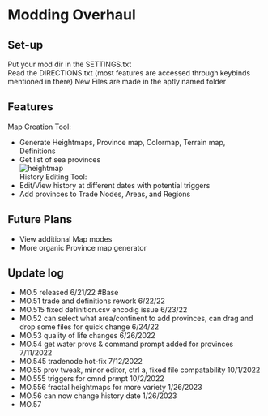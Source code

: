 # Modding Overhaul
## Set-up
Put your mod dir in the SETTINGS.txt\
Read the DIRECTIONS.txt (most features are accessed through keybinds mentioned in there)
New Files are made in the aptly named folder
## Features
Map Creation Tool:
* Generate Heightmaps, Province map, Colormap, Terrain map, Definitions
* Get list of sea provinces\
![heightmap](...\docs\heightmap.png)  
History Editing Tool:
* Edit/View history at different dates with potential triggers
* Add provinces to Trade Nodes, Areas, and Regions
## Future Plans
* View additional Map modes
* More organic Province map generator
## Update log
* MO.5 released 6/21/22 #Base
* MO.51 trade and definitions rework 6/22/22
* MO.515 fixed definition.csv encodig issue 6/23/22
* MO.52 can select what area/continent to add provinces, can drag and drop some files for quick change 6/24/22
* MO.53 quality of life changes 6/26/2022
* MO.54 get water provs & command prompt added for provinces 7/11/2022
* MO.545 tradenode hot-fix 7/12/2022
* MO.55 prov tweak, minor editor, ctrl a, fixed file compatability  10/1/2022
* MO.555 triggers for cmnd prmpt 10/2/2022
* MO.556 fractal heightmaps for more variety 1/26/2023
* MO.56 can now change history date 1/26/2023
* MO.57
